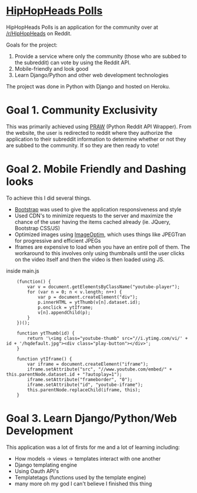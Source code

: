 <a href="http://www.hhhpolls.com">HipHopHeads Polls</a>
==========================================

HipHopHeads Polls is an application for the community over at <a href="https://www.reddit.com/r/HipHopHeads">/r/HipHopHeads</a> on Reddit.

Goals for the project:

1. Provide a service where only the community (those who are subbed to the subreddit) can vote by using the Reddit API.
2. Mobile-friendly and look good
3. Learn Django/Python and other web development technologies

The project was done in Python with Django and hosted on Heroku.


Goal 1. Community Exclusivity
==========================================
This was primarily achieved using <a href="https://github.com/praw-dev/praw">PRAW</a> (Python Reddit API Wrapper).
From the website, the user is redirected to reddit where they authorize the application to their subreddit information to determine whether or not they are subbed to the community. If so they are then ready to vote!

Goal 2. Mobile Friendly and Dashing looks 
==========================================
To achieve this I did several things.
- <a href="http://getbootstrap.com/">Bootstrap</a> was used to give the application responsiveness and style
- Used CDN's to minimize requests to the server and maximize the chance of the user having the items cached already (ie. JQuery, Bootstrap CSS/JS)
- Optimized images using <a href="https://imageoptim.com/">ImageOptim</a>, which uses things like JPEGTran for progressive and efficient JPEGs
- Iframes are expensive to load when you have an entire poll of them. The workaround to this involves only using thumbnails until the user clicks on the video itself and then the video is then loaded using JS. 

inside main.js
```
    (function() {
        var v = document.getElementsByClassName("youtube-player");
        for (var n = 0; n < v.length; n++) {
            var p = document.createElement("div");
            p.innerHTML = ytThumb(v[n].dataset.id);
            p.onclick = ytIframe;
            v[n].appendChild(p);
        }
    })();
    
    function ytThumb(id) {
        return '\<img class="youtube-thumb" src="//i.ytimg.com/vi/' + id + '/hqdefault.jpg"><div class="play-button"></div>';
    }
    
    function ytIframe() {
        var iframe = document.createElement("iframe");
        iframe.setAttribute("src", "//www.youtube.com/embed/" + this.parentNode.dataset.id + "?autoplay=1");
        iframe.setAttribute("frameborder", "0");
        iframe.setAttribute("id", "youtube-iframe");
        this.parentNode.replaceChild(iframe, this);
    }
```

Goal 3. Learn Django/Python/Web Development
==========================================
This application was a lot of firsts for me and a lot of learning including:
- How models -> views -> templates interact with one another
- Django templating engine
- Using Oauth API's
- Templatetags (functions used by the template engine)
- many more oh my god I can't believe I finished this thing


